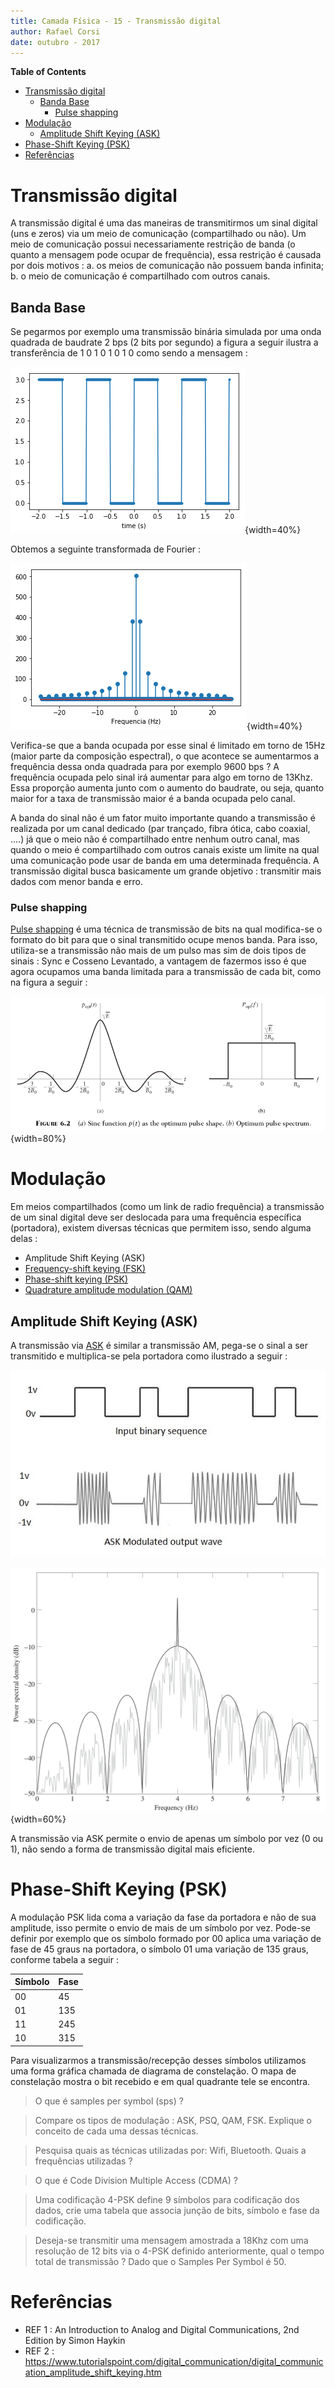 ```yaml
---
title: Camada Física - 15 - Transmissão digital
author: Rafael Corsi
date: outubro - 2017
---
```


<!-- markdown-toc start - Don't edit this section. Run M-x markdown-toc-refresh-toc -->
**Table of Contents**

- [Transmissão digital](#transmissão-digital)
    - [Banda Base](#banda-base)
        - [Pulse shapping](#pulse-shapping)
- [Modulação](#modulação)
    - [Amplitude Shift Keying (ASK)](#amplitude-shift-keying-ask)
- [Phase-Shift Keying (PSK)](#phase-shift-keying-psk)
- [Referências](#referências)

<!-- markdown-toc end -->


# Transmissão digital 

A transmissão digital é uma das maneiras de transmitirmos um sinal digital (uns e zeros) via um meio de comunicação (compartilhado ou não). Um meio de comunicação possui necessariamente restrição de banda (o quanto a mensagem pode ocupar de frequência), essa restrição é causada por dois motivos : a. os meios de comunicação não possuem banda infinita; b. o meio de comunicação é compartilhado com outros canais.

## Banda Base

Se pegarmos por exemplo uma transmissão binária simulada por uma onda quadrada de  baudrate 2 bps (2 bits por segundo) a figura a seguir ilustra a transferência de 1 0 1 0 1 0 1 0 como sendo a mensagem :

![Transferência de um sinal digital](./figs/suqare.png){width=40%}

Obtemos a seguinte transformada de Fourier :

![Espectro da transferência digital](./figs/squarefft.png){width=40%}

Verifica-se que a banda ocupada por esse sinal é limitado em torno de 15Hz (maior parte da composição espectral), o que acontece se aumentarmos a frequência dessa onda quadrada para por exemplo 9600 bps ? A frequência ocupada pelo sinal irá aumentar para algo em torno de 13Khz. Essa proporção aumenta junto com o aumento do baudrate, ou seja, quanto maior for a taxa de transmissão maior é a banda ocupada pelo canal.

A banda do sinal não é um fator muito importante quando a transmissão é realizada por um canal dedicado (par trançado, fibra ótica, cabo coaxial, ....) já que o meio não é compartilhado entre nenhum outro canal, mas quando o meio é compartilhado com outros canais existe um limite na qual uma comunicação pode usar de banda em uma determinada frequência. A transmissão digital busca basicamente um grande objetivo : transmitir mais dados com menor banda e erro.

### Pulse shapping

[Pulse shapping](https://en.wikipedia.org/wiki/Pulse_shaping) é uma técnica de transmissão de bits na qual modifica-se o formato do bit para que o sinal transmitido ocupe menos banda. Para isso, utiliza-se a transmissão não mais de um pulso mas sim de dois tipos de sinais : Sync e Cosseno Levantado, a vantagem de fazermos isso é que agora ocupamos uma banda limitada para a transmissão de cada bit, como na figura a seguir :

![Pulso como bit - REF 1](figs/ref1-sync.png){width=80%}

# Modulação 

Em meios compartilhados (como um link de radio frequência) a transmissão de um sinal digital deve ser deslocada para uma frequência específica (portadora), existem diversas técnicas que permitem isso, sendo alguma delas :

- Amplitude Shift Keying (ASK)
- [Frequency-shift keying (FSK)](https://en.wikipedia.org/wiki/Frequency-shift_keying)
- [Phase-shift keying (PSK)](https://en.wikipedia.org/wiki/Phase-shift_keying)
- [Quadrature amplitude modulation (QAM)](https://en.wikipedia.org/wiki/Quadrature_amplitude_modulation)

## Amplitude Shift Keying (ASK)

A transmissão via [ASK](https://en.wikipedia.org/wiki/Amplitude-shift_keying) é similar a transmissão AM, pega-se o sinal a ser transmitido e multiplica-se pela portadora como ilustrado a seguir :

![ASK temporal - REF 2](./figs/ref2-ask.jpg)

![ASK espectro portadora em 4KHz - REF 1](./figs/ref1-askfft.png){width=60%}

A transmissão via ASK permite o envio de apenas um símbolo por vez (0 ou 1), não sendo a forma de transmissão digital mais eficiente.

# Phase-Shift Keying (PSK)

A modulação PSK lida coma a variação da fase da portadora e não de sua amplitude, isso permite o envio de mais de um símbolo por vez. Pode-se definir por exemplo que os símbolo formado por 00 aplica uma variação de fase de 45 graus na portadora, o símbolo 01 uma variação de 135 graus, conforme tabela a seguir :


| Símbolo | Fase |
|---------|------|
|      00 |   45 |
|      01 |  135 |
|      11 |  245 |
|      10 |  315 |
   
Para visualizarmos a transmissão/recepção desses símbolos utilizamos uma forma gráfica chamada de diagrama de constelação. O mapa de constelação mostra o bit recebido e em qual quadrante tele se encontra.

> O que é samples per symbol (sps) ?

> Compare os tipos de modulação : ASK, PSQ, QAM, FSK. Explique o conceito de cada uma dessas técnicas.

> Pesquisa quais as técnicas utilizadas por: Wifi, Bluetooth. Quais a frequências utilizadas ?

> O que é Code Division Multiple Access (CDMA) ?

> Uma codificação 4-PSK define 9 símbolos para codificação dos dados, crie uma tabela que associa junção de bits, símbolo e fase da codificação.

> Deseja-se transmitir uma mensagem amostrada a 18Khz com uma resolução de 12 bits via o 4-PSK definido anteriormente, qual o tempo total de transmissão ? Dado que o Samples Per Symbol é 50.


# Referências

 - REF 1 : An Introduction to Analog and Digital Communications, 2nd Edition by Simon Haykin
 - REF 2 : https://www.tutorialspoint.com/digital_communication/digital_communication_amplitude_shift_keying.htm
